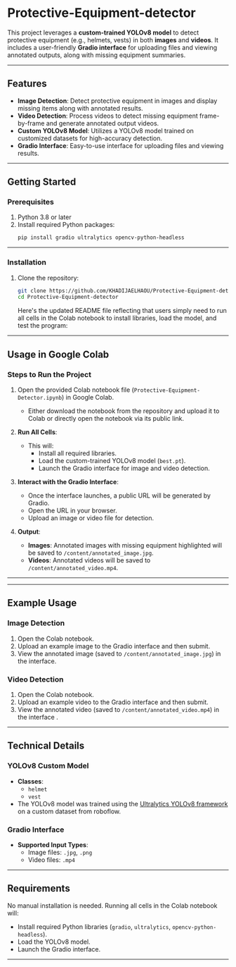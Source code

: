 # Protective-Equipment-detector

This project leverages a **custom-trained YOLOv8 model** to detect protective equipment (e.g., helmets, vests) in both **images** and **videos**. It includes a user-friendly **Gradio interface** for uploading files and viewing annotated outputs, along with missing equipment summaries.

---

## Features

- **Image Detection**: Detect protective equipment in images and display missing items along with annotated results.
- **Video Detection**: Process videos to detect missing equipment frame-by-frame and generate annotated output videos.
- **Custom YOLOv8 Model**: Utilizes a YOLOv8 model trained on customized datasets for high-accuracy detection.
- **Gradio Interface**: Easy-to-use interface for uploading files and viewing results.

---

## Getting Started

### Prerequisites

1. Python 3.8 or later
2. Install required Python packages:
   ```bash
   pip install gradio ultralytics opencv-python-headless
   ```
---

### Installation

1. Clone the repository:
   ```bash
   git clone https://github.com/KHADIJAELHAOU/Protective-Equipment-detector.git
   cd Protective-Equipment-detector
   ```
   Here's the updated README file reflecting that users simply need to run all cells in the Colab notebook to install libraries, load the model, and test the program:

---



## Usage in Google Colab

### Steps to Run the Project
1. Open the provided Colab notebook file (`Protective-Equipment-Detector.ipynb`) in Google Colab.
   - Either download the notebook from the repository and upload it to Colab or directly open the notebook via its public link.

2. **Run All Cells**:
   - This will:
     - Install all required libraries.
     - Load the custom-trained YOLOv8 model (`best.pt`).
     - Launch the Gradio interface for image and video detection.

3. **Interact with the Gradio Interface**:
   - Once the interface launches, a public URL will be generated by Gradio.
   - Open the URL in your browser.
   - Upload an image or video file for detection.

4. **Output**:
   - **Images**: Annotated images with missing equipment highlighted will be saved to `/content/annotated_image.jpg`.
   - **Videos**: Annotated videos will be saved to `/content/annotated_video.mp4`.

---



---

## Example Usage

### Image Detection
1. Open the Colab notebook.
2. Upload an example image to the Gradio interface and then submit.
3. View the annotated image (saved to `/content/annotated_image.jpg`) in the interface.

### Video Detection
1. Open the Colab notebook.
2. Upload an example video to the Gradio interface and then submit.
3. View the annotated video (saved to `/content/annotated_video.mp4`) in the interface .

---

## Technical Details

### YOLOv8 Custom Model
- **Classes**:
  - `helmet`
  - `vest`
- The YOLOv8 model was trained using the [Ultralytics YOLOv8 framework](https://github.com/ultralytics/ultralytics) on a custom dataset from roboflow.

### Gradio Interface
- **Supported Input Types**:
  - Image files: `.jpg`, `.png`
  - Video files: `.mp4`

---

## Requirements

No manual installation is needed. Running all cells in the Colab notebook will:
- Install required Python libraries (`gradio`, `ultralytics`, `opencv-python-headless`).
- Load the YOLOv8 model.
- Launch the Gradio interface.

---
